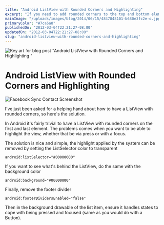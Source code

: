 ```yaml
---
title: "Android ListView with Rounded Corners and Highlighting"
excerpt: "If you need to add rounded corners to the top and bottom elements of a list view then look no further."
mainImage: "/uploads/images/blog/2014/06/15/4847848101-b680e3fc2e-o.jpg"
primaryColor: "#7ca6a8"
publishedOn: "2012-03-04T22:21:27-08:00"
updatedOn: "2012-03-04T22:21:27-08:00"
slug: "android-listview-with-rounded-corners-and-highlighting"
---
```

![Key art for blog post "Android ListView with Rounded Corners and Highlighting "](/uploads/images/blog/2014/06/15/4847848101-b680e3fc2e-o.jpg)

# Android ListView with Rounded Corners and Highlighting 

![Facebook Sync Contact Screenshot](/uploads/images/blog/2012/03/fbsync_mid_screenshot.png "350") 

I've just been asked for a helping hand about how to have a ListView with rounded corners, so here's the solution. 

In Android it's fairly trivial to have a ListView with rounded corners on the first and last element. The problems comes when you want to be able to highlight the view, whether that be via press or with a focus. 

The solution is nice and simple, the highlight applied by the system can be removed by setting the ListSelector color to transparent 

`android:listSelector="#00000000"`

If you want to see what's behind the ListView, do the same with the background color 

`android:background="#00000000"`

Finally, remove the footer divider 

`android:footerDividersEnabled="false"`

Then in the background drawable of the list item, ensure it handles states to cope with being pressed and focused (same as you would do with a Button).
